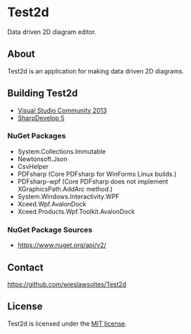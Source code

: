 # Test2d

Data driven 2D diagram editor.

## About

Test2d is an application for making data driven 2D diagrams.

## Building Test2d

* [Visual Studio Community 2013](https://www.visualstudio.com/en-us/products/visual-studio-community-vs.aspx)
* [SharpDevelop 5](http://www.icsharpcode.net/OpenSource/SD/Download/#SharpDevelop5x)

### NuGet Packages

* System.Collections.Immutable
* Newtonsoft.Json
* CsvHelper
* PDFsharp (Core PDFsharp for WinForms Linux builds.)
* PDFsharp-wpf (Core PDFsharp does not implement XGraphicsPath.AddArc method.)
* System.Windows.Interactivity.WPF
* Xceed.Wpf.AvalonDock
* Xceed.Products.Wpf.Toolkit.AvalonDock

### NuGet Package Sources

* https://www.nuget.org/api/v2/

## Contact

https://github.com/wieslawsoltes/Test2d

## License

Test2d is licensed under the [MIT license](LICENSE.TXT).
